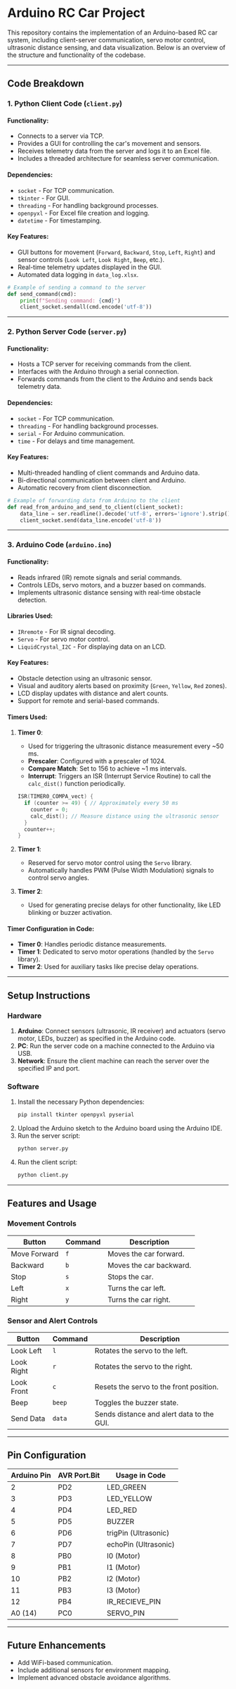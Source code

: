 # Arduino RC Car Project

This repository contains the implementation of an Arduino-based RC car system, including client-server communication, servo motor control, ultrasonic distance sensing, and data visualization. Below is an overview of the structure and functionality of the codebase.

---

## Code Breakdown

### 1. Python Client Code (`client.py`)

#### **Functionality:**
- Connects to a server via TCP.
- Provides a GUI for controlling the car's movement and sensors.
- Receives telemetry data from the server and logs it to an Excel file.
- Includes a threaded architecture for seamless server communication.

#### **Dependencies:**
- `socket` - For TCP communication.
- `tkinter` - For GUI.
- `threading` - For handling background processes.
- `openpyxl` - For Excel file creation and logging.
- `datetime` - For timestamping.

#### **Key Features:**
- GUI buttons for movement (`Forward`, `Backward`, `Stop`, `Left`, `Right`) and sensor controls (`Look Left`, `Look Right`, `Beep`, etc.).
- Real-time telemetry updates displayed in the GUI.
- Automated data logging in `data_log.xlsx`.

```python
# Example of sending a command to the server
def send_command(cmd):
    print(f"Sending command: {cmd}")
    client_socket.sendall(cmd.encode('utf-8'))
```
---

### 2. Python Server Code (`server.py`)

#### **Functionality:**
- Hosts a TCP server for receiving commands from the client.
- Interfaces with the Arduino through a serial connection.
- Forwards commands from the client to the Arduino and sends back telemetry data.

#### **Dependencies:**
- `socket` - For TCP communication.
- `threading` - For handling background processes.
- `serial` - For Arduino communication.
- `time` - For delays and time management.

#### **Key Features:**
- Multi-threaded handling of client commands and Arduino data.
- Bi-directional communication between client and Arduino.
- Automatic recovery from client disconnection.

```python
# Example of forwarding data from Arduino to the client
def read_from_arduino_and_send_to_client(client_socket):
    data_line = ser.readline().decode('utf-8', errors='ignore').strip()
    client_socket.send(data_line.encode('utf-8'))
```
---

### 3. Arduino Code (`arduino.ino`)

#### **Functionality:**
- Reads infrared (IR) remote signals and serial commands.
- Controls LEDs, servo motors, and a buzzer based on commands.
- Implements ultrasonic distance sensing with real-time obstacle detection.

#### **Libraries Used:**
- `IRremote` - For IR signal decoding.
- `Servo` - For servo motor control.
- `LiquidCrystal_I2C` - For displaying data on an LCD.

#### **Key Features:**
- Obstacle detection using an ultrasonic sensor.
- Visual and auditory alerts based on proximity (`Green`, `Yellow`, `Red` zones).
- LCD display updates with distance and alert counts.
- Support for remote and serial-based commands.

#### **Timers Used:**
1. **Timer 0**: 
   - Used for triggering the ultrasonic distance measurement every ~50 ms.
   - **Prescaler**: Configured with a prescaler of 1024.
   - **Compare Match**: Set to 156 to achieve ~1 ms intervals.
   - **Interrupt**: Triggers an ISR (Interrupt Service Routine) to call the `calc_dist()` function periodically.

   ```cpp
   ISR(TIMER0_COMPA_vect) {
     if (counter >= 49) { // Approximately every 50 ms
       counter = 0;
       calc_dist(); // Measure distance using the ultrasonic sensor
     }
     counter++;
   }
   ```

2. **Timer 1**:
   - Reserved for servo motor control using the `Servo` library.
   - Automatically handles PWM (Pulse Width Modulation) signals to control servo angles.

3. **Timer 2**:
   - Used for generating precise delays for other functionality, like LED blinking or buzzer activation.

#### **Timer Configuration in Code:**
- **Timer 0**: Handles periodic distance measurements.
- **Timer 1**: Dedicated to servo motor operations (handled by the `Servo` library).
- **Timer 2**: Used for auxiliary tasks like precise delay operations.

---

## Setup Instructions

### Hardware
1. **Arduino**: Connect sensors (ultrasonic, IR receiver) and actuators (servo motor, LEDs, buzzer) as specified in the Arduino code.
2. **PC**: Run the server code on a machine connected to the Arduino via USB.
3. **Network**: Ensure the client machine can reach the server over the specified IP and port.

### Software
1. Install the necessary Python dependencies:
    ```bash
    pip install tkinter openpyxl pyserial
    ```
2. Upload the Arduino sketch to the Arduino board using the Arduino IDE.
3. Run the server script:
    ```bash
    python server.py
    ```
4. Run the client script:
    ```bash
    python client.py
    ```

---

## Features and Usage

### Movement Controls
| Button       | Command | Description              |
|--------------|---------|--------------------------|
| Move Forward | `f`     | Moves the car forward.   |
| Backward     | `b`     | Moves the car backward.  |
| Stop         | `s`     | Stops the car.           |
| Left         | `x`     | Turns the car left.      |
| Right        | `y`     | Turns the car right.     |

### Sensor and Alert Controls
| Button       | Command  | Description                               |
|--------------|----------|-------------------------------------------|
| Look Left    | `l`      | Rotates the servo to the left.            |
| Look Right   | `r`      | Rotates the servo to the right.           |
| Look Front   | `c`      | Resets the servo to the front position.   |
| Beep         | `beep`   | Toggles the buzzer state.                 |
| Send Data    | `data`   | Sends distance and alert data to the GUI. |

---

## Pin Configuration

| Arduino Pin | AVR Port.Bit | Usage in Code       |
|-------------|--------------|---------------------|
| 2           | PD2          | LED_GREEN           |
| 3           | PD3          | LED_YELLOW          |
| 4           | PD4          | LED_RED             |
| 5           | PD5          | BUZZER              |
| 6           | PD6          | trigPin (Ultrasonic)|
| 7           | PD7          | echoPin (Ultrasonic)|
| 8           | PB0          | I0 (Motor)          |
| 9           | PB1          | I1 (Motor)          |
| 10          | PB2          | I2 (Motor)          |
| 11          | PB3          | I3 (Motor)          |
| 12          | PB4          | IR_RECIEVE_PIN      |
| A0 (14)     | PC0          | SERVO_PIN           |

---

## Future Enhancements
- Add WiFi-based communication.
- Include additional sensors for environment mapping.
- Implement advanced obstacle avoidance algorithms.
